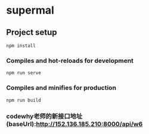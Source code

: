 # supermal

## Project setup
```
npm install
```

### Compiles and hot-reloads for development
```
npm run serve
```

### Compiles and minifies for production
```
npm run build
```

### codewhy老师的新接口地址(baseUrl):http://152.136.185.210:8000/api/w6

